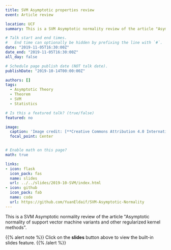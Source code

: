```yaml
---
title: SVM Asymptotic properties review
event: Article review 

location: UCF
summary: This is a SVM Asymptotic normality review of the article "Asymptotic normality of support vector machine variants and other regularized kernel methods".

# Talk start and end times.
#   End time can optionally be hidden by prefixing the line with `#`.
date: "2019-11-05T16:30:00Z"
date_end: "2019-11-05T16:30:00Z"
all_day: false

# Schedule page publish date (NOT talk date).
publishDate: "2019-10-14T00:00:00Z"

authors: []
tags: 
  - Asymptotic Theory
  - Theorem
  - SVM
  - Statistics

# Is this a featured talk? (true/false)
featured: no

image:
  caption: 'Image credit: [**Creative Commons Attribution 4.0 International**](https://images.app.goo.gl/HUs9xwHM8ifW4nFz9)'
  focal_point: Center


# Enable math on this page?
math: true

links:
- icon: flask
  icon_pack: fas
  name: slides
  url: ../../slides/2019-10-SVM/index.html 
- icon: github
  icon_pack: fab
  name: code
  url: https://github.com/YuanEldaif/SVM-Asymptotic-Normality
---
```

This is a SVM Asymptotic normality review of the article "Asymptotic normality of support vector machine variants and other regularized kernel methods". 

{{% alert note %}}
Click on the **slides** button above to view the built-in slides feature.
{{% /alert %}}

